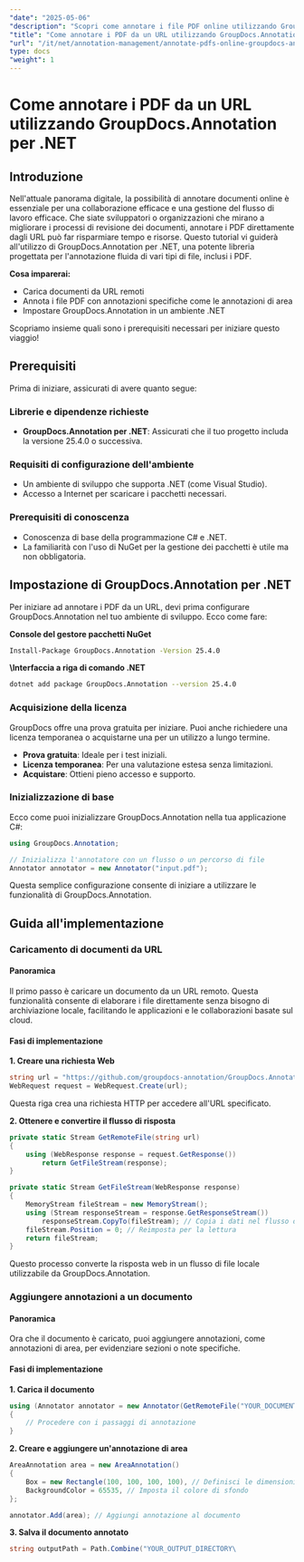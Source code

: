 ```yaml
---
"date": "2025-05-06"
"description": "Scopri come annotare i file PDF online utilizzando GroupDocs.Annotation per .NET. Semplifica i processi di revisione dei documenti con tecniche di annotazione efficienti."
"title": "Come annotare i PDF da un URL utilizzando GroupDocs.Annotation per .NET"
"url": "/it/net/annotation-management/annotate-pdfs-online-groupdocs-annotation-net/"
type: docs
"weight": 1
---
```


# Come annotare i PDF da un URL utilizzando GroupDocs.Annotation per .NET

## Introduzione

Nell'attuale panorama digitale, la possibilità di annotare documenti online è essenziale per una collaborazione efficace e una gestione del flusso di lavoro efficace. Che siate sviluppatori o organizzazioni che mirano a migliorare i processi di revisione dei documenti, annotare i PDF direttamente dagli URL può far risparmiare tempo e risorse. Questo tutorial vi guiderà all'utilizzo di GroupDocs.Annotation per .NET, una potente libreria progettata per l'annotazione fluida di vari tipi di file, inclusi i PDF.

**Cosa imparerai:**
- Carica documenti da URL remoti
- Annota i file PDF con annotazioni specifiche come le annotazioni di area
- Impostare GroupDocs.Annotation in un ambiente .NET

Scopriamo insieme quali sono i prerequisiti necessari per iniziare questo viaggio!

## Prerequisiti

Prima di iniziare, assicurati di avere quanto segue:

### Librerie e dipendenze richieste
- **GroupDocs.Annotation per .NET**: Assicurati che il tuo progetto includa la versione 25.4.0 o successiva.
  

### Requisiti di configurazione dell'ambiente
- Un ambiente di sviluppo che supporta .NET (come Visual Studio).
- Accesso a Internet per scaricare i pacchetti necessari.

### Prerequisiti di conoscenza
- Conoscenza di base della programmazione C# e .NET.
- La familiarità con l'uso di NuGet per la gestione dei pacchetti è utile ma non obbligatoria.

## Impostazione di GroupDocs.Annotation per .NET

Per iniziare ad annotare i PDF da un URL, devi prima configurare GroupDocs.Annotation nel tuo ambiente di sviluppo. Ecco come fare:

**Console del gestore pacchetti NuGet**

```bash
Install-Package GroupDocs.Annotation -Version 25.4.0
```

**\Interfaccia a riga di comando .NET**

```bash
dotnet add package GroupDocs.Annotation --version 25.4.0
```

### Acquisizione della licenza

GroupDocs offre una prova gratuita per iniziare. Puoi anche richiedere una licenza temporanea o acquistarne una per un utilizzo a lungo termine.

- **Prova gratuita**: Ideale per i test iniziali.
- **Licenza temporanea**: Per una valutazione estesa senza limitazioni.
- **Acquistare**: Ottieni pieno accesso e supporto.

### Inizializzazione di base

Ecco come puoi inizializzare GroupDocs.Annotation nella tua applicazione C#:

```csharp
using GroupDocs.Annotation;

// Inizializza l'annotatore con un flusso o un percorso di file
Annotator annotator = new Annotator("input.pdf");
```

Questa semplice configurazione consente di iniziare a utilizzare le funzionalità di GroupDocs.Annotation.

## Guida all'implementazione

### Caricamento di documenti da URL

#### Panoramica

Il primo passo è caricare un documento da un URL remoto. Questa funzionalità consente di elaborare i file direttamente senza bisogno di archiviazione locale, facilitando le applicazioni e le collaborazioni basate sul cloud.

#### Fasi di implementazione

**1. Creare una richiesta Web**

```csharp
string url = "https://github.com/groupdocs-annotation/GroupDocs.Annotation-for-.NET/blob/master/Examples/Resources/SampleFiles/input.pdf?raw=true";
WebRequest request = WebRequest.Create(url);
```

Questa riga crea una richiesta HTTP per accedere all'URL specificato.

**2. Ottenere e convertire il flusso di risposta**

```csharp
private static Stream GetRemoteFile(string url)
{
    using (WebResponse response = request.GetResponse())
        return GetFileStream(response);
}

private static Stream GetFileStream(WebResponse response)
{
    MemoryStream fileStream = new MemoryStream();
    using (Stream responseStream = response.GetResponseStream())
        responseStream.CopyTo(fileStream); // Copia i dati nel flusso di memoria
    fileStream.Position = 0; // Reimposta per la lettura
    return fileStream;
}
```

Questo processo converte la risposta web in un flusso di file locale utilizzabile da GroupDocs.Annotation.

### Aggiungere annotazioni a un documento

#### Panoramica

Ora che il documento è caricato, puoi aggiungere annotazioni, come annotazioni di area, per evidenziare sezioni o note specifiche.

#### Fasi di implementazione

**1. Carica il documento**

```csharp
using (Annotator annotator = new Annotator(GetRemoteFile("YOUR_DOCUMENT_DIRECTORY/input.pdf")))
{
    // Procedere con i passaggi di annotazione
}
```

**2. Creare e aggiungere un'annotazione di area**

```csharp
AreaAnnotation area = new AreaAnnotation()
{
    Box = new Rectangle(100, 100, 100, 100), // Definisci le dimensioni del rettangolo
    BackgroundColor = 65535, // Imposta il colore di sfondo
};

annotator.Add(area); // Aggiungi annotazione al documento
```

**3. Salva il documento annotato**

```csharp
string outputPath = Path.Combine("YOUR_OUTPUT_DIRECTORY\